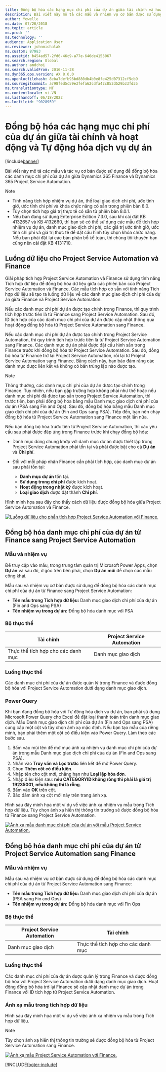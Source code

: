 ```yaml
---
title: Đồng bộ hóa các hạng mục chi phí của dự án giữa tài chính và hoạt động và Tự động hóa dịch vụ dự án
description: Bài viết này mô tả các mẫu và nhiệm vụ cơ bản được sử dụng để đồng bộ hóa các danh mục chi phí của dự án giữa Microsoft Dynamics 365 Tài chính và Dynamics 365 Project Service Automation.
author: Yowelle
ms.date: 07/20/2018
ms.topic: article
ms.prod: ''
ms.technology: ''
audience: Application User
ms.reviewer: johnmichalak
ms.custom: 87983
ms.assetid: b454ad57-2fd6-46c9-a77e-646de4153067
ms.search.region: Global
ms.author: andchoi
ms.search.validFrom: 2016-11-28
ms.dyn365.ops.version: AX 8.0.0
ms.openlocfilehash: 8eba7defb93bd880db4b0e8fe425d07312cf5cb9
ms.sourcegitcommit: a798fed5c59e3fefa62cdfa42c852d529b33fd35
ms.translationtype: MT
ms.contentlocale: vi-VN
ms.lasthandoff: 06/18/2022
ms.locfileid: "9028959"
---
```

# <a name="synchronize-project-expense-categories-between-finance-and-operations-and-project-service-automation"></a>Đồng bộ hóa các hạng mục chi phí của dự án giữa tài chính và hoạt động và Tự động hóa dịch vụ dự án

[!include[banner](../includes/banner.md)]

Bài viết này mô tả các mẫu và tác vụ cơ bản được sử dụng để đồng bộ hóa các danh mục chi phí của dự án giữa Dynamics 365 Finance và Dynamics 365 Project Service Automation.

> [!NOTE]
> - Tính năng tích hợp nhiệm vụ dự án, thể loại giao dịch chi phí, ước tính giờ, ước tính chi phí và khóa chức năng có sẵn trong phiên bản 8.0.
> - Tùy chọn tích hợp giá trị thực tế có sẵn từ phiên bản 8.0.1.
> - Nếu bạn đang sử dụng Enterprise Edition 7.3.0, sau khi cài đặt KB 4132657 và KB 4132660, thì bạn sẽ có thể sử dụng các mẫu để tích hợp nhiệm vụ dự án, danh mục giao dịch chi phí, các giá trị ước tính giờ, ước tính chi phí và giá trị thực tế để đặt cấu hình tùy chọn khóa chức năng. Nếu bạn phải đặt lại các bản phân bổ kế toán, thì chúng tôi khuyên bạn cũng nên cài đặt KB 4131710.

## <a name="data-flow-for-project-service-automation-and-finance"></a>Luồng dữ liệu cho Project Service Automation và Finance

Giải pháp tích hợp Project Service Automation và Finance sử dụng tính năng Tích hợp dữ liệu để đồng bộ hóa dữ liệu giữa các phiên bản của Project Service Automation và Finance. Các mẫu tích hợp có sẵn với tính năng Tích hợp dữ liệu sẽ tạo ra luồng dữ liệu về các danh mục giao dịch chi phí của dự án giữa Finance và Project Service Automation.

Nếu các danh mục chi phí dự án được tạo chính trong Finance, thì quy trình tích hợp trước tiên là từ Finance sang Project Service Automation. Sau đó, ID tích hợp của các danh mục chi phí của dự án được cập nhật thông qua hoạt động đồng bộ hóa từ Project Service Automation sang Finance.

Nếu các danh mục chi phí dự án được tạo chính trong Project Service Automation, thì quy trình tích hợp trước tiên là từ Project Service Automation sang Finance. Các danh mục dự án phải được đặt cấu hình sẵn trong Finance trước khi đồng bộ hóa từ Project Service Automation. Sau đó, đồng bộ hóa từ Finance trở lại Project Service Automation, rồi lại từ Project Service Automation sang Finance. Bằng cách này, bạn bảo đảm rằng các danh mục được liên kết và không có bản trùng lặp nào được tạo.

> [!NOTE]
> Thông thường, các danh mục chi phí của dự án được tạo chính trong Finance. Tuy nhiên, nếu bạn gặp trường hợp không phải như thế hoặc nếu danh mục chi phí đã được tạo sẵn trong Project Service Automation, thì trước tiên, bạn phải đồng bộ hóa bằng mẫu Danh mục giao dịch chi phí của dự án (PSA sang Fin and Ops). Sau đó, đồng bộ hóa bằng mẫu Danh mục giao dịch chi phí của dự án (Fin and Ops sang PSA). Tiếp đến, bạn nên chạy đồng bộ hóa từ Project Service Automation sang Finance một lần nữa.
>
> Nếu bạn đồng bộ hóa trước tiên từ Project Service Automation, thì các yêu cầu sau phải được đáp ứng trong Finance trước khi chạy đồng bộ hóa:
>
> - Danh mục dùng chung khớp với danh mục dự án được thiết lập trong Project Service Automation phải tồn tại và phải được bật cho cả **Dự án** và **Chi phí**.
> - Đối với mỗi pháp nhân Finance cần phải tích hợp, các danh mục dự án sau phải tồn tại:
>
>     - **Danh mục dự án** tồn tại. 
>     - **Sử dụng trong chi phí** được kích hoạt.
>     - **Hoạt động trong nhật ký** được kích hoạt.
>     - **Loại giao dịch** được đặt thành **Chi phí**.

Hình minh họa sau đây cho thấy cách dữ liệu được đồng bộ hóa giữa Project Service Automation và Finance.

[![Luồng dữ liệu cho phần tích hợp Project Service Automation với Finance.](./media/ProjectExpenseCategoriesFlow.png)](./media/ProjectExpenseCategoriesFlow.png)

## <a name="project-expense-category-synchronization-from-finance-to-project-service-automation"></a>Đồng bộ hóa danh mục chi phí của dự án từ Finance sang Project Service Automation

### <a name="template-and-task"></a>Mẫu và nhiệm vụ

Để truy cập vào mẫu, trong trung tâm quản trị Microsoft Power Apps, chọn **Dự án** và sau đó, ở góc trên bên phải, chọn **Dự án mới** để chọn các mẫu công khai.

Mẫu sau và nhiệm vụ cơ bản được sử dụng để đồng bộ hóa các danh mục chi phí của dự án từ Finance sang Project Service Automation:

- **Tên mẫu trong Tích hợp dữ liệu:** Danh mục giao dịch chi phí của dự án (Fin and Ops sang PSA)
- **Tên nhiệm vụ trong dự án:** Đồng bộ hóa danh mục với PSA

### <a name="entity-set"></a>Bộ thực thể

| Tài chính                           | Project Service Automation |
|-----------------------------------|----------------------------|
| Thực thể tích hợp cho các danh mục | Danh mục giao dịch     |

### <a name="entity-flow"></a>Luồng thực thể

Các danh mục chi phí của dự án được quản lý trong Finance và được đồng bộ hóa với Project Service Automation dưới dạng danh mục giao dịch.

### <a name="power-query"></a>Power Query

Khi bạn đang đồng bộ hóa với Tự động hóa dịch vụ dự án, bạn phải sử dụng Microsoft Power Query cho Excel để đặt loại thanh toán trên danh mục giao dịch. Mẫu Danh mục giao dịch chi phí của dự án (Fin and Ops sang PSA) cung cấp một cột và tùy chọn ánh xạ mặc định. Nếu bạn tạo mẫu của riêng mình, bạn phải thêm một cột có điều kiện vào Power Query. Làm theo các bước sau.

1. Bấm vào mũi tên để mở mục ánh xạ nhiệm vụ danh mục chi phí của dự án trong mẫu Danh mục giao dịch chi phí của dự án (Fin and Ops sang PSA).
2. Nhấn vào **Truy vấn và Lọc trước** liên kết để mở Power Query.
2. Chọn **Thêm cột có điều kiện**.
3. Nhập tên cho cột mới, chẳng hạn như **Loại lập hóa đơn**.
4. Nhập điều kiện sau: **nếu CATEGORYID không rỗng thì phải là giá trị 19235001, nếu không thì là rỗng**.
5. Bấm vào **OK** trên cột.
6. Bảo đảm ánh xạ cột mới này trên trang ánh xạ.

Hình sau đây minh họa một ví dụ về việc ánh xạ nhiệm vụ mẫu trong Tích hợp dữ liệu. Tùy chọn ánh xạ hiển thị thông tin trường sẽ được đồng bộ hóa từ Finance sang Project Service Automation.

[![Ánh xạ mẫu danh mục chi phí của dự án với mẫu Project Service Automation.](./media/ProjectExpenseCategoriesToPSAMapping.jpg)](./media/ProjectExpenseCategoriesToPSAMapping.jpg)

## <a name="project-expense-category-synchronization-from-project-service-automation-to-finance"></a>Đồng bộ hóa danh mục chi phí của dự án từ Project Service Automation sang Finance

### <a name="template-and-task"></a>Mẫu và nhiệm vụ

Mẫu sau và nhiệm vụ cơ bản được sử dụng để đồng bộ hóa các danh mục chi phí của dự án từ Project Service Automation sang Finance:

- **Tên mẫu trong Tích hợp dữ liệu:** Danh mục giao dịch chi phí của dự án (PSA sang Fin and Ops)
- **Tên nhiệm vụ trong dự án:** Đồng bộ hóa danh mục với Fin Ops

### <a name="entity-set"></a>Bộ thực thể

| Project Service Automation | Tài chính                           |
|----------------------------|-----------------------------------|
| Danh mục giao dịch     | Thực thể tích hợp cho các danh mục |

### <a name="entity-flow"></a>Luồng thực thể

Các danh mục chi phí của dự án được quản lý trong Finance và được đồng bộ hóa với Project Service Automation dưới dạng danh mục giao dịch. Hoạt động đồng bộ hóa trở lại Finance sẽ cập nhật danh mục dự án trong Finance với ID tích hợp từ Project Service Automation.

### <a name="template-mapping-in-data-integration"></a>Ánh xạ mẫu trong tích hợp dữ liệu

Hình sau đây minh họa một ví dụ về việc ánh xạ nhiệm vụ mẫu trong Tích hợp dữ liệu.

> [!NOTE]
> Tùy chọn ánh xạ hiển thị thông tin trường sẽ được đồng bộ hóa từ Project Service Automation sang Finance.

[![Ánh xạ mẫu Project Service Automation với Finance.](./media/ProjectExpenseCategoriesToFinOpsMapping.jpg)](./media/ProjectExpenseCategoriesToFinOpsMapping.jpg)


[!INCLUDE[footer-include](../includes/footer-banner.md)]